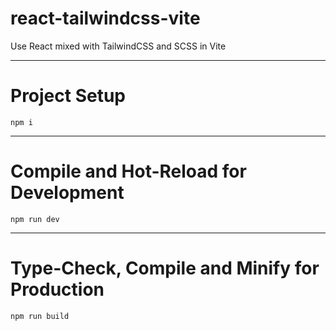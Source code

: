 # react-tailwindcss-vite

Use React mixed with TailwindCSS and SCSS in Vite

---
# Project Setup

`npm i`

---
# Compile and Hot-Reload for Development

`npm run dev`

---

# Type-Check, Compile and Minify for Production

`npm run build`
